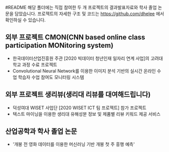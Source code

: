 #README
해당 폴더에는 직접 참여한 두 개 프로젝트의 결과발표자료와 학사 졸업 논문을 담았습니다. 프로젝트의 자세한 구조 및 코드는 https://github.com/dhelee 에서 확인하실 수 있습니다.
## 외부 프로젝트 CMON(CNN based online class participation MONitoring system)
- 한국데이터산업진흥원 주관 [2020 빅데이터 청년인재 일자리 연계 사업]의 고려대학교 과정 수료 프로젝트
- Convolutional Neural Network를 이용한 이미지 분석 기반의 실시간 온라인 수업 학습자 수업 참여도 모니터링 시스템

## 외부 프로젝트 생리뷰(생리대 리뷰를 대여해드립니다)
- 덕성여대 WISET 사업단 [2020 WISET ICT 팀 프로젝트] 참가 프로젝트
- 텍스트 마이닝을 이용한 생리대 유해성분 정보 및 제품별 리뷰 키워드 제공 서비스

## 산업공학과 학사 졸업 논문
- '개봉 전 영화 데이터를 이용한 머신러닝 기반 개봉 첫 주 흥행 예측'
